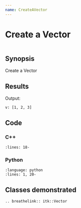 ```yaml
---
name: CreateAVector
---
```


# Create a Vector

```{index} single: Vector
```

## Synopsis

Create a Vector

## Results

Output:

```
v: [1, 2, 3]
```

## Code

### C++

```{literalinclude} Code.cxx
:lines: 18-
```

### Python

```{literalinclude} Code.py
:language: python
:lines: 1, 20-
```

## Classes demonstrated

```{eval-rst}
.. breathelink:: itk::Vector
```
